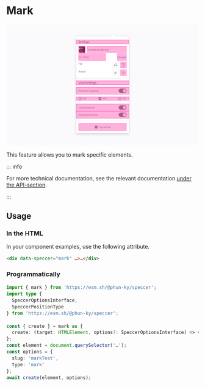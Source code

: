 # Mark

![Screenshot of marked elements](https://raw.githubusercontent.com/phun-ky/speccer/refs/heads/main/public/speccer-pin-mark-light.png)

This feature allows you to mark specific elements.

::: info

For more technical documentation, see the relevant documentation
[under the API-section](/api/variables/mark).

:::

## Usage

### In the HTML

In your component examples, use the following attribute.

```html
<div data-speccer="mark" …>…</div>
```

### Programmatically

```typescript
import { mark } from 'https://esm.sh/@phun-ky/speccer';
import type {
  SpeccerOptionsInterface,
  SpeccerPositionType
} from 'https://esm.sh/@phun-ky/speccer';

const { create } = mark as {
  create: (target: HTMLElement, options?: SpeccerOptionsInterface) => void;
};
const element = document.querySelector('…');
const options = {
  slug: 'markTest',
  type: 'mark'
};
await create(element, options);
```
